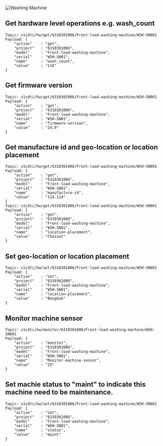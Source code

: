 ![Washing Machine](pictures/iot-machine.png)

## Get hardware level operations e.g. wash_count
```
Topic: v1cdti/hw/get/6310301006/Front-load-washing-machine/WSH-SN001
Payload: {
    "action"    : "get",
    "project"   : "6310301006",
    "model"     : "Front-load-washing-machine",
    "serial"    : "WSH-SN01",
    "name"      : "wash_count",
    "value"     : "118"
}
```

## Get firmware version
```
Topic: v1cdti/hw/get/6310301006/Front-load-washing-machine/WSH-SN001
Payload: {
    "action"    : "get",
    "project"   : "6310301006",
    "model"     : "Front-load-washing-machine",
    "serial"    : "WSH-SN01",
    "name"      : "firmware-version",
    "value"     : "24.0"
}
```

## Get manufacture id and geo-location or location placement
```
Topic: v1cdti/hw/get/6310301006/Front-load-washing-machine/WSH-SN001
Payload: {
    "action"    : "get",
    "project"   : "6310301006",
    "model"     : "Front-load-washing-machine",
    "serial"    : "WSH-SN01",
    "name"      : "manufacture-id",
    "value"     : "114.114"
}
Topic: v1cdti/hw/get/6310301006/Front-load-washing-machine/WSH-SN001
Payload: {
    "action"    : "get",
    "project"   : "6310301006",
    "model"     : "Front-load-washing-machine",
    "serial"    : "WSH-SN01",
    "name"      : "location-placement",
    "value"     : "Chainat"
}

```


## Set geo-location or location placement
```
Topic: v1cdti/hw/set/6310301006/Front-load-washing-machine/WSH-SN001
Payload: {
    "action"    : "set",
    "project"   : "6310301006",
    "model"     : "Front-load-washing-machine",
    "serial"    : "WSH-SN01",
    "name"      : "location-placement",
    "value"     : "Bangkok"
}

```

## Monitor machine sensor
```
Topic: v1cdti/hw/monitor/6310301006/Front-load-washing-machine/WSH-SN001
Payload: {
    "action"    : "monitor",
    "project"   : "6310301006",
    "model"     : "Front-load-washing-machine",
    "serial"    : "WSH-SN01",
    "name"      : "Monitor-machine-sensor",
    "value"     : "25"
}
```

## Set machie status to "maint" to indicate this machine need to be maintenance.
```
Topic: v1cdti/hw/set/6310301006/Front-load-washing-machine/WSH-SN001
Payload: {
    "action"    : "set",
    "project"   : "6310301006",
    "model"     : "Front-load-washing-machine",
    "serial"    : "WSH-SN01",
    "name"      : "status",
    "value"     : "maint"    
}
```
